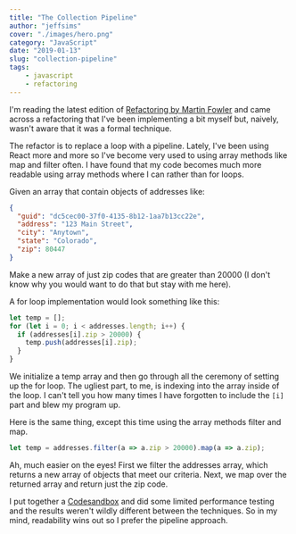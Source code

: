 ```yaml
---
title: "The Collection Pipeline"
author: "jeffsims"
cover: "./images/hero.png"
category: "JavaScript"
date: "2019-01-13"
slug: "collection-pipeline"
tags:
    - javascript
    - refactoring
---
```


I'm reading the latest edition of [Refactoring by Martin Fowler](https://www.amazon.com/gp/product/0134757599) and came across a refactoring that I've been implementing a bit myself but, naively, wasn't aware that it was a formal technique.

The refactor is to replace a loop with a pipeline. Lately, I've been using React more and more so I've become very used to using array methods like map and filter often. I have found that my code becomes much more readable using array methods where I can rather than for loops.

Given an array that contain objects of addresses like:

```json
{
  "guid": "dc5cec00-37f0-4135-8b12-1aa7b13cc22e",
  "address": "123 Main Street",
  "city": "Anytown",
  "state": "Colorado",
  "zip": 80447
}
```

Make a new array of just zip codes that are greater than 20000 (I don't know why you would want to do that but stay with me here).

A for loop implementation would look something like this:

```javascript
let temp = [];
for (let i = 0; i < addresses.length; i++) {
  if (addresses[i].zip > 20000) {
    temp.push(addresses[i].zip);
  }
}
```

We initialize a temp array and then go through all the ceremony of setting up the for loop. The ugliest part, to me, is indexing into the array inside of the loop. I can't tell you how many times I have forgotten to include the `[i]` part and blew my program up.

Here is the same thing, except this time using the array methods filter and map.

```javascript
let temp = addresses.filter(a => a.zip > 20000).map(a => a.zip);
```

Ah, much easier on the eyes! First we filter the addresses array, which returns a new array of objects that meet our criteria. Next, we map over the returned array and return just the zip code.

I put together a [Codesandbox](https://codesandbox.io/s/jpqm2nlyyw) and did some limited performance testing and the results weren't wildly different between the techniques. So in my mind, readability wins out so I prefer the pipeline approach.
